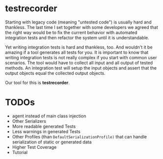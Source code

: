 testrecorder
============

Starting with legacy code (meaning "untested code") is usually hard and thankless. The last time I set together with some developers we agreed that the right way would be to fix the current behavior with automated integration tests and then refactor the system until it is understandable.

Yet writing integration tests is hard and thankless, too. And wouldn't it be amazing if a tool generates all tests for you. It is important to know that writing integration tests is not really complex if you start with common user scenarios. The tool would have to collect all input and all output of tested methods. An integration test will setup the input objects and assert that the output objects equal the collected output objects.

Our tool for this is **testrecorder**.



TODOs
=====
- agent instead of main class injection
- Other Serializers
- More readable generated Tests
- Less  warnings in generated Tests
- Other Profiles (than `DefaultSerializationProfile)` that can handle serialization of static or generated data
- Higher Test Coverage
- Tutorial
